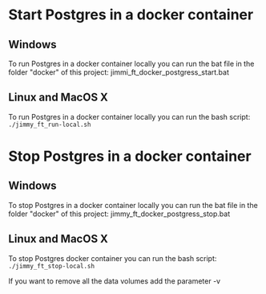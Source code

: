 # Start Postgres in a docker container

## Windows

To run Postgres in a docker container locally you can run the bat file in the folder "docker" of this project:
jimmi_ft_docker_postgress_start.bat

## Linux and MacOS X

To run Postgres in a docker container locally you can run the bash script:  
`./jimmy_ft_run-local.sh`


# Stop Postgres in a docker container

## Windows

To stop Postgres in a docker container locally you can run the bat file in the folder "docker" of this project:
jimmy_ft_docker_postgress_stop.bat

## Linux and MacOS X

To stop Postgres docker container you can run the bash script:  
`./jimmy_ft_stop-local.sh`

If you want to remove all the data volumes add the parameter -v

